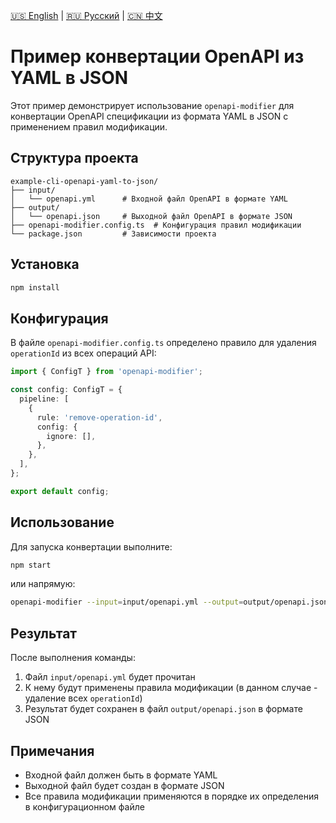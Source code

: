[🇺🇸 English](./README.md) | [🇷🇺 Русский](./README-ru.md)  | [🇨🇳 中文](./README-zh.md)

# Пример конвертации OpenAPI из YAML в JSON

Этот пример демонстрирует использование `openapi-modifier` для конвертации OpenAPI спецификации из формата YAML в JSON с применением правил модификации.

## Структура проекта

```
example-cli-openapi-yaml-to-json/
├── input/
│   └── openapi.yml      # Входной файл OpenAPI в формате YAML
├── output/
│   └── openapi.json     # Выходной файл OpenAPI в формате JSON
├── openapi-modifier.config.ts  # Конфигурация правил модификации
└── package.json         # Зависимости проекта
```

## Установка

```bash
npm install
```

## Конфигурация

В файле `openapi-modifier.config.ts` определено правило для удаления `operationId` из всех операций API:

```typescript
import { ConfigT } from 'openapi-modifier';

const config: ConfigT = {
  pipeline: [
    {
      rule: 'remove-operation-id',
      config: {
        ignore: [],
      },
    },
  ],
};

export default config;
```

## Использование

Для запуска конвертации выполните:

```bash
npm start
```

или напрямую:

```bash
openapi-modifier --input=input/openapi.yml --output=output/openapi.json
```

## Результат

После выполнения команды:
1. Файл `input/openapi.yml` будет прочитан
2. К нему будут применены правила модификации (в данном случае - удаление всех `operationId`)
3. Результат будет сохранен в файл `output/openapi.json` в формате JSON

## Примечания

- Входной файл должен быть в формате YAML
- Выходной файл будет создан в формате JSON
- Все правила модификации применяются в порядке их определения в конфигурационном файле 